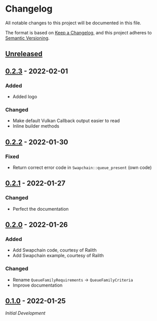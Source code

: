 # Changelog

All notable changes to this project will be documented in this file.

The format is based on [Keep a Changelog](https://keepachangelog.com/en/1.0.0/),
and this project adheres to [Semantic Versioning](https://semver.org/spec/v2.0.0.html).

## [Unreleased]

## [0.2.3] - 2022-02-01

### Added

- Added logo

### Changed

- Make default Vulkan Callback output easier to read
- Inline builder methods

## [0.2.2] - 2022-01-30

### Fixed

- Return correct error code in `Swapchain::queue_present` (own code)

## [0.2.1] - 2022-01-27

### Changed

- Perfect the documentation

## [0.2.0] - 2022-01-26

### Added

- Add Swapchain code, courtesy of Ralith
- Add Swapchain example, courtesy of Ralith

### Changed

- Rename `QueueFamilyRequirements` -> `QueueFamilyCriteria`
- Improve documentation

## [0.1.0] - 2022-01-25

_Initial Development_

[Unreleased]: https://gitlab.com/Friz64/erupt-bootstrap/-/compare/v0.2.3...main
[0.2.3]: https://gitlab.com/Friz64/erupt-bootstrap/-/compare/v0.2.2...v0.2.3
[0.2.2]: https://gitlab.com/Friz64/erupt-bootstrap/-/compare/v0.2.1...v0.2.2
[0.2.1]: https://gitlab.com/Friz64/erupt-bootstrap/-/compare/v0.2.0...v0.2.1
[0.2.0]: https://gitlab.com/Friz64/erupt-bootstrap/-/compare/v0.1.0...v0.2.0
[0.1.0]: https://gitlab.com/Friz64/erupt-bootstrap/-/tags/v0.1.0
